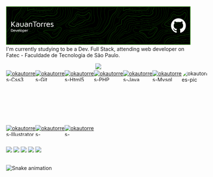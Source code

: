 ![Header](./kauan.png)
I'm currently studying to be a Dev. Full Stack, attending web developer on Fatec - Faculdade de Tecnologia de São Paulo.

<div align="center">
  <a href="https://github.com/okautorres">
  <img height="150em" src="https://github-readme-stats.vercel.app/api/top-langs/?username=okautorres&layout=compact&langs_count=7&theme=tokyonight"/>
</div>
  <div style="display: flex;"><br>
  <img align="center" alt="okautorres-Css3" height="30" width="80" src="https://img.shields.io/badge/CSS3-1572B6?style=for-the-badge&logo=css3&logoColor=white">
  <img align="center" alt="okautorres-Git" height="30" width="80" src="https://img.shields.io/badge/GitHub-100000?style=for-the-badge&logo=github&logoColor=white">
  <img align="center" alt="okautorres-Html5" height="30" width="80" src="https://img.shields.io/badge/HTML5-E34F26?style=for-the-badge&logo=html5&logoColor=white">
  <img align="center" alt="okautorres-PHP" height="30" width="80" src="https://img.shields.io/badge/PHP-777BB4?style=for-the-badge&logo=php&logoColor=white">
  <img align="center" alt="okautorres-Java" height="30" width="80" src="https://img.shields.io/badge/JavaScript-F7DF1E?style=for-the-badge&logo=javascript&logoColor=black">
  <img align="center" alt="okautorres-Mysql" height="30" width="80" src="https://img.shields.io/badge/MySQL-00000F?style=for-the-badge&logo=mysql&logoColor=white">
  <img align="right" alt="okautorres-pic" height="150" style="border-radius:30px;" src="https://media.discordapp.net/attachments/1237910807749066909/1250270951090683936/a_ae326287e5fb754dae8f1896adfc2fce.gif?ex=666a550f&is=6669038f&hm=9eb12ae7647a513b23b35cc3ffdb5ef8d9cd52637291cb3e233ee0c6ca3a4ef5&=">
</div>
    <div style="display: flex;"><br>
  <img align="center" alt="okautorres-Illustrator" height="30" width="80" src="https://aleen42.github.io/badges/src/illustrator.svg">
  <img align="center" alt="okautorres-Photoshop" height="30" width="80" src="https://aleen42.github.io/badges/src/photoshop.svg">
  <img align="center" alt="okautorres-Photoshop" height="30" width="80" src="https://img.shields.io/badge/Microsoft_Office-D83B01?style=for-the-badge&logo=microsoft-office&logoColor=white">
</div>
  
 
  ##

<div> 
  <a href="https://instagram.com/okautorres" target="_blank"><img src="https://img.shields.io/badge/Instagram-E4405F?style=for-the-badge&logo=instagram&logoColor=white" target="_blank"></a>
  <a href = "mailto:darqueboost@gmail.com"><img src="https://img.shields.io/badge/Gmail-D14836?style=for-the-badge&logo=gmail&logoColor=white" target="_blank"></a>
  <a href="https://www.linkedin.com/in/okautorres/" target="_blank"><img src="https://img.shields.io/badge/-LinkedIn-%230077B5?style=for-the-badge&logo=linkedin&logoColor=white" target="_blank"></a>
  <a href="https://open.spotify.com/user/1z04ahdox6w9npg0ung4deqaz?si=d301d133f4614aa3" target="_blank"><img src="https://img.shields.io/badge/Spotify-1ED760?&style=for-the-badge&logo=spotify&logoColor=white" target="_blank"></a>
    <a href="https://steamcommunity.com/id/okautorres/" target="_blank"><img src="https://img.shields.io/badge/Steam-000000?style=for-the-badge&logo=steam&logoColor=white" target="_blank"></a><br><br>
 
  ![Snake animation](https://github.com/okautorres/okautorres/blob/main/.github/workflows/main.yml)
 
</div>
  
  
  
